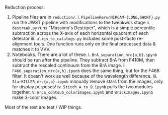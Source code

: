 Reduction process:

1. Pipeline files are in `reduction/`.
  i. `PipelineRerunNIRCAM-{LONG,SHORT}.py` run the JWST pipeline with modifications to the tweakwcs stage
  ii. `destreak.py` runs "Massimo's Destriper", which is a simple percentile-subtraction across the X-axis of each horizontal quadrant of each detector
  iii. `align_to_catalogs.py` includes some post-facto re-alignment tools.  One function runs only on the final processed data & matches it to VVV.
2. Notebooks.  There are a lot of these.
  i. `BrA_separation_nrc{a,b}.ipynb` should be run after the pipeline.  They subtract BrA from F410M, then subtract the rescaled continuum from the BrA image.
  ii. `F466_separation_nrc{a,b}.ipynb` does the same thing, but for the F466 filter.  It doesn't work as well because of the wavelength difference.
  iii. `StarKILLER_nrc{a,b}.ipynb` manually remove stars from the images, only for display purposes!
  iv. `Stitch_A_to_B.ipynb` pulls the two modules together.
  v. `nrca_contsub_colorimages.ipynb` and `BrickImages.ipynb` make 3-color images.

  Most of the rest are test / WIP things.